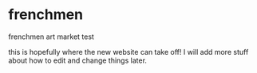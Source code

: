 # frenchmen
frenchmen  art market test

this is hopefully where the new website can take off!
I will add more stuff about how to edit and change things later.
